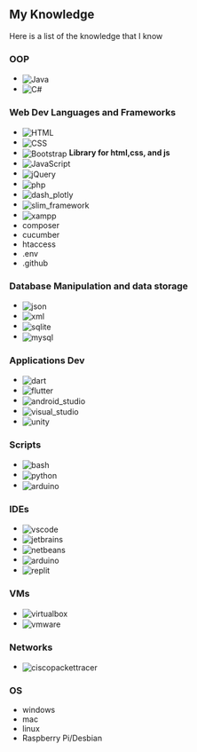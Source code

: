 ## My Knowledge

Here is a list of the knowledge that I know <!--and how experienced I am with the knowledge: -->

### OOP

- <img align="center" alt="Java" src="https://img.shields.io/badge/Java-E56800?style=for-the-badge&logoColor=white"/>
- <img align="center" alt="C#" src="https://img.shields.io/badge/C%23-512BD4?style=for-the-badge&logo=c%23&logoColor=white"/>

### Web Dev Languages and Frameworks

- <img align="center" alt="HTML" src="https://img.shields.io/badge/HTML5-E34F26?style=for-the-badge&logo=html5&logoColor=white"/>
- <img align="center" alt="CSS" src="https://img.shields.io/badge/CSS3-1572B6?style=for-the-badge&logo=css3&logoColor=white"/>
- <img align="center" alt="Bootstrap" src="https://img.shields.io/badge/Bootstrap-7952B3?style=for-the-badge&logo=bootstrap&logoColor=white"/> **Library for html,css, and js**
- <img align="center" alt="JavaScript" src="https://img.shields.io/badge/JavaScript-F7DF1E?style=for-the-badge&logo=javascript&logoColor=black"/>
- <img align="center" alt="jQuery" src="https://img.shields.io/badge/jQuery-0769AD?style=for-the-badge&logo=jquery&logoColor=white"/>
- <img align="center" alt="php" src="https://img.shields.io/badge/PHP-777BB4?style=for-the-badge&logo=php&logoColor=white"/>
- <img align="center" alt="dash_plotly" src="https://img.shields.io/badge/Plotly%20Dash-3F4F75?style=for-the-badge&logo=plotly&logoColor=white"/>
- <img align="center" alt="slim_framework" src="https://img.shields.io/badge/Slim-78B43A?style=for-the-badge&logo=&logoColor=white"/>
- <img align="center" alt="xampp" src="https://img.shields.io/badge/XAMPP-FB7A24?style=for-the-badge&logo=xampp&logoColor=white"/>
- composer
- cucumber
- htaccess
- .env
- .github

### Database Manipulation and data storage

- <img align="center" alt="json" src="https://img.shields.io/badge/JSON-000000?style=for-the-badge&logo=json&logoColor=white"/>
- <img align="center" alt="xml" src="https://img.shields.io/badge/XML-aaaaaa?style=for-the-badge&logo=&logoColor=white"/>
- <img align="center" alt="sqlite" src="https://img.shields.io/badge/SQLite-003B57?style=for-the-badge&logo=sqlite&logoColor=white"/>
- <img align="center" alt="mysql" src="https://img.shields.io/badge/MySQL-4479A1?style=for-the-badge&logo=mysql&logoColor=white"/>

### Applications Dev

- <img align="center" alt="dart" src="https://img.shields.io/badge/Dart-0175C2?style=for-the-badge&logo=dart&logoColor=white"/>
- <img align="center" alt="flutter" src="https://img.shields.io/badge/Flutter-02569B?style=for-the-badge&logo=flutter&logoColor=white"/>
- <img align="center" alt="android_studio" src="https://img.shields.io/badge/Android%20Studio-3DDC84?style=for-the-badge&logo=android%20studio&logoColor=white"/>
- <img align="center" alt="visual_studio" src="https://img.shields.io/badge/Visual%20Studio-5C2D91?style=for-the-badge&logo=visual%20studio&logoColor=white"/>
- <img align="center" alt="unity" src="https://img.shields.io/badge/Unity-000000?style=for-the-badge&logo=unity&logoColor=white"/>

### Scripts

- <img align="center" alt="bash" src="https://img.shields.io/badge/Bash%20GNU-4EAA25?style=for-the-badge&logo=gnu%20bash&logoColor=white"/>
- <img align="center" alt="python" src="https://img.shields.io/badge/Python-3776AB?style=for-the-badge&logo=python&logoColor=white"/>
- <img align="center" alt="arduino" src="https://img.shields.io/badge/Arduino-00878F?style=for-the-badge&logo=arduino&logoColor=white"/>

### IDEs

- <img align="center" alt="vscode" src="https://img.shields.io/badge/Visual%20Studio%20Code-007ACC?style=for-the-badge&logo=visual%20studio%20code&logoColor=white"/>
- <img align="center" alt="jetbrains" src="https://img.shields.io/badge/JetBrains-000000?style=for-the-badge&logo=jetbrains&logoColor=white"/>
- <img align="center" alt="netbeans" src="https://img.shields.io/badge/Apache%20NetBeans%20IDE-1B6AC6?style=for-the-badge&logo=apache%20netbeans%20ide&logoColor=white"/>
- <img align="center" alt="arduino" src="https://img.shields.io/badge/Arduino%20IDE-00878F?style=for-the-badge&logo=arduino&logoColor=white"/>
- <img align="center" alt="replit" src="https://img.shields.io/badge/replit-F26207?style=for-the-badge&logo=replit&logoColor=white"/>

### VMs

- <img align="center" alt="virtualbox" src="https://img.shields.io/badge/VirtualBox-183A61?style=for-the-badge&logo=virtualbox&logoColor=white"/>
- <img align="center" alt="vmware" src="https://img.shields.io/badge/VMware-607078?style=for-the-badge&logo=vmware&logoColor=white"/>

### Networks

- <img align="center" alt="ciscopackettracer" src="https://img.shields.io/badge/Cisco%20Packet%20Tracer-1BA0D7?style=for-the-badge&logo=cisco&logoColor=white"/>

### OS

- windows
- mac
- linux
- Raspberry Pi/Desbian